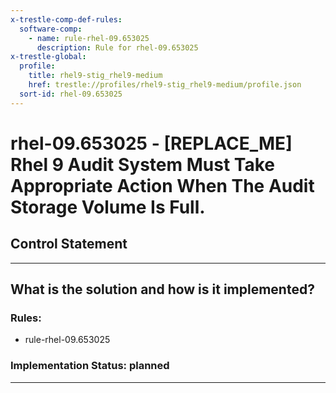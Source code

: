 ```yaml
---
x-trestle-comp-def-rules:
  software-comp:
    - name: rule-rhel-09.653025
      description: Rule for rhel-09.653025
x-trestle-global:
  profile:
    title: rhel9-stig_rhel9-medium
    href: trestle://profiles/rhel9-stig_rhel9-medium/profile.json
  sort-id: rhel-09.653025
---
```


# rhel-09.653025 - \[REPLACE_ME\] Rhel 9 Audit System Must Take Appropriate Action When The Audit Storage Volume Is Full.

## Control Statement

______________________________________________________________________

## What is the solution and how is it implemented?

<!-- For implementation status enter one of: implemented, partial, planned, alternative, not-applicable -->

<!-- Note that the list of rules under ### Rules: is read-only and changes will not be captured after assembly to JSON -->

<!-- Add control implementation description here for control: rhel-09.653025 -->

### Rules:

  - rule-rhel-09.653025

### Implementation Status: planned

______________________________________________________________________

